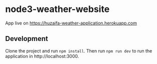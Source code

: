 # node3-weather-website

App live on https://huzaifa-weather-application.herokuapp.com

## Development

Clone the project and run `npm install`.
Then run `npm run dev` to run the application in http://localhost:3000.
